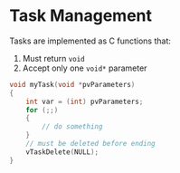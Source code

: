 # Task Management

Tasks are implemented as C functions that:

1. Must return `void`
2. Accept only one `void*` parameter

```c
void myTask(void *pvParameters)
{
    int var = (int) pvParameters;
    for (;;)
    {
        // do something
    }
    // must be deleted before ending
    vTaskDelete(NULL);
}
```